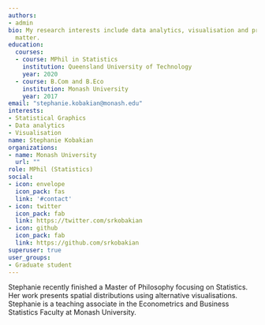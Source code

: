 ```yaml
---
authors:
- admin
bio: My research interests include data analytics, visualisation and presenting spatial distributions
  matter.
education:
  courses:
  - course: MPhil in Statistics
    institution: Queensland University of Technology
    year: 2020
  - course: B.Com and B.Eco
    institution: Monash University
    year: 2017
email: "stephanie.kobakian@monash.edu"
interests:
- Statistical Graphics
- Data analytics
- Visualisation 
name: Stephanie Kobakian
organizations:
- name: Monash University
  url: ""
role: MPhil (Statistics)
social:
- icon: envelope
  icon_pack: fas
  link: '#contact'
- icon: twitter
  icon_pack: fab
  link: https://twitter.com/srkobakian
- icon: github
  icon_pack: fab
  link: https://github.com/srkobakian
superuser: true
user_groups:
- Graduate student
---
```


Stephanie recently finished a Master of Philosophy focusing on Statistics. Her work presents spatial distributions using alternative visualisations.
Stephanie is a teaching associate in the Econometrics and Business Statistics Faculty at Monash University.
